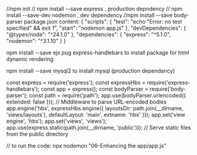 //npm init
// npm install --save express , production depndency
// npm install --save-dev nodemon , dev dependency
//npm install --save body-parser
package.json content:
{
 "scripts": {
    "test": "echo \"Error: no test specified\" && exit 1",
    "start": "nodemon app.js"
  },
  "devDependencies": {
    "@types/node": "^24.1.0"
  },
  "dependencies": {
    "express": "^5.1.0",
    "nodemon": "^3.1.10"
  }
}


 npm install --save ejs pug express-handlebars
 to install package for html dynamic rendering

npm install --save mysql2        to  install mysql (production dependancy)

 const express = require('express');
const expressHbs = require('express-handlebars');
const app = express();
const bodyParser = require('body-parser');
const path = require('path');
app.use(bodyParser.urlencoded({ extended: false })); // Middleware to parse URL-encoded bodies
app.engine('hbs', expressHbs.engine({
    layoutsDir: path.join(__dirname, 'views/layouts'),
    defaultLayout: 'main',
    extname: 'hbs'
}));
app.set('view engine', 'hbs');
app.set('views', 'views');
app.use(express.static(path.join(__dirname, 'public'))); // Serve static files from the public directory


// to run the code:  npx nodemon "06-Enhancing the app/app.js"